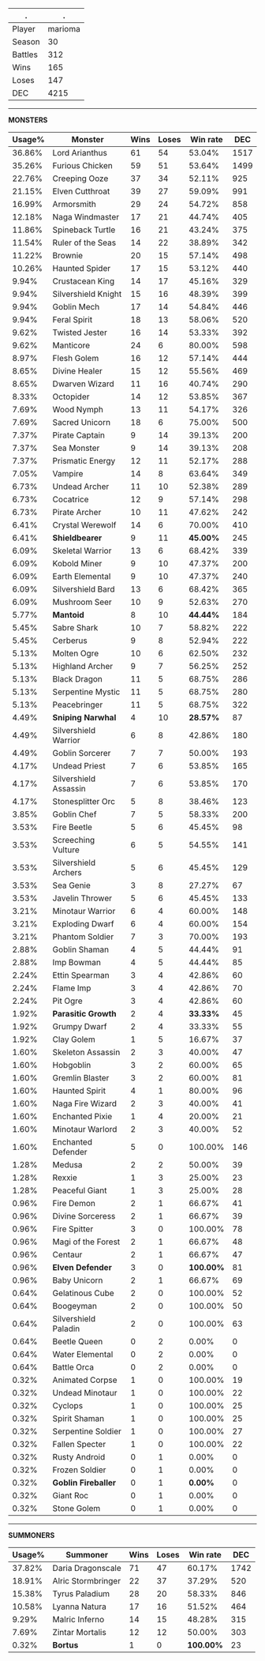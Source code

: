 .|.
|-|-
Player|marioma
Season|30
Battles|312
Wins|165
Loses|147
DEC|4215

---
**MONSTERS**

Usage%|Monster|Wins|Loses|Win rate|DEC|
-|-|-|-|-|-|
36.86%|Lord Arianthus|61|54|53.04%|1517|
35.26%|Furious Chicken|59|51|53.64%|1499|
22.76%|Creeping Ooze|37|34|52.11%|925|
21.15%|Elven Cutthroat|39|27|59.09%|991|
16.99%|Armorsmith|29|24|54.72%|858|
12.18%|Naga Windmaster|17|21|44.74%|405|
11.86%|Spineback Turtle|16|21|43.24%|375|
11.54%|Ruler of the Seas|14|22|38.89%|342|
11.22%|Brownie|20|15|57.14%|498|
10.26%|Haunted Spider|17|15|53.12%|440|
9.94%|Crustacean King|14|17|45.16%|329|
9.94%|Silvershield Knight|15|16|48.39%|399|
9.94%|Goblin Mech|17|14|54.84%|446|
9.94%|Feral Spirit|18|13|58.06%|520|
9.62%|Twisted Jester|16|14|53.33%|392|
9.62%|Manticore|24|6|80.00%|598|
8.97%|Flesh Golem|16|12|57.14%|444|
8.65%|Divine Healer|15|12|55.56%|469|
8.65%|Dwarven Wizard|11|16|40.74%|290|
8.33%|Octopider|14|12|53.85%|367|
7.69%|Wood Nymph|13|11|54.17%|326|
7.69%|Sacred Unicorn|18|6|75.00%|500|
7.37%|Pirate Captain|9|14|39.13%|200|
7.37%|Sea Monster|9|14|39.13%|208|
7.37%|Prismatic Energy|12|11|52.17%|288|
7.05%|Vampire|14|8|63.64%|349|
6.73%|Undead Archer|11|10|52.38%|289|
6.73%|Cocatrice|12|9|57.14%|298|
6.73%|Pirate Archer|10|11|47.62%|242|
6.41%|Crystal Werewolf|14|6|70.00%|410|
6.41%|**Shieldbearer**|9|11|**45.00%**|245|
6.09%|Skeletal Warrior|13|6|68.42%|339|
6.09%|Kobold Miner|9|10|47.37%|200|
6.09%|Earth Elemental|9|10|47.37%|240|
6.09%|Silvershield Bard|13|6|68.42%|365|
6.09%|Mushroom Seer|10|9|52.63%|270|
5.77%|**Mantoid**|8|10|**44.44%**|184|
5.45%|Sabre Shark|10|7|58.82%|222|
5.45%|Cerberus|9|8|52.94%|222|
5.13%|Molten Ogre|10|6|62.50%|232|
5.13%|Highland Archer|9|7|56.25%|252|
5.13%|Black Dragon|11|5|68.75%|286|
5.13%|Serpentine Mystic|11|5|68.75%|280|
5.13%|Peacebringer|11|5|68.75%|322|
4.49%|**Sniping Narwhal**|4|10|**28.57%**|87|
4.49%|Silvershield Warrior|6|8|42.86%|180|
4.49%|Goblin Sorcerer|7|7|50.00%|193|
4.17%|Undead Priest|7|6|53.85%|165|
4.17%|Silvershield Assassin|7|6|53.85%|170|
4.17%|Stonesplitter Orc|5|8|38.46%|123|
3.85%|Goblin Chef|7|5|58.33%|200|
3.53%|Fire Beetle|5|6|45.45%|98|
3.53%|Screeching Vulture|6|5|54.55%|141|
3.53%|Silvershield Archers|5|6|45.45%|129|
3.53%|Sea Genie|3|8|27.27%|67|
3.53%|Javelin Thrower|5|6|45.45%|133|
3.21%|Minotaur Warrior|6|4|60.00%|148|
3.21%|Exploding Dwarf|6|4|60.00%|154|
3.21%|Phantom Soldier|7|3|70.00%|193|
2.88%|Goblin Shaman|4|5|44.44%|91|
2.88%|Imp Bowman|4|5|44.44%|85|
2.24%|Ettin Spearman|3|4|42.86%|60|
2.24%|Flame Imp|3|4|42.86%|70|
2.24%|Pit Ogre|3|4|42.86%|60|
1.92%|**Parasitic Growth**|2|4|**33.33%**|45|
1.92%|Grumpy Dwarf|2|4|33.33%|55|
1.92%|Clay Golem|1|5|16.67%|37|
1.60%|Skeleton Assassin|2|3|40.00%|47|
1.60%|Hobgoblin|3|2|60.00%|65|
1.60%|Gremlin Blaster|3|2|60.00%|81|
1.60%|Haunted Spirit|4|1|80.00%|96|
1.60%|Naga Fire Wizard|2|3|40.00%|41|
1.60%|Enchanted Pixie|1|4|20.00%|21|
1.60%|Minotaur Warlord|2|3|40.00%|52|
1.60%|Enchanted Defender|5|0|100.00%|146|
1.28%|Medusa|2|2|50.00%|39|
1.28%|Rexxie|1|3|25.00%|23|
1.28%|Peaceful Giant|1|3|25.00%|28|
0.96%|Fire Demon|2|1|66.67%|41|
0.96%|Divine Sorceress|2|1|66.67%|39|
0.96%|Fire Spitter|3|0|100.00%|78|
0.96%|Magi of the Forest|2|1|66.67%|48|
0.96%|Centaur|2|1|66.67%|47|
0.96%|**Elven Defender**|3|0|**100.00%**|81|
0.96%|Baby Unicorn|2|1|66.67%|69|
0.64%|Gelatinous Cube|2|0|100.00%|52|
0.64%|Boogeyman|2|0|100.00%|50|
0.64%|Silvershield Paladin|2|0|100.00%|63|
0.64%|Beetle Queen|0|2|0.00%|0|
0.64%|Water Elemental|0|2|0.00%|0|
0.64%|Battle Orca|0|2|0.00%|0|
0.32%|Animated Corpse|1|0|100.00%|19|
0.32%|Undead Minotaur|1|0|100.00%|22|
0.32%|Cyclops|1|0|100.00%|25|
0.32%|Spirit Shaman|1|0|100.00%|25|
0.32%|Serpentine Soldier|1|0|100.00%|27|
0.32%|Fallen Specter|1|0|100.00%|22|
0.32%|Rusty Android|0|1|0.00%|0|
0.32%|Frozen Soldier|0|1|0.00%|0|
0.32%|**Goblin Fireballer**|0|1|**0.00%**|0|
0.32%|Giant Roc|0|1|0.00%|0|
0.32%|Stone Golem|0|1|0.00%|0|

---
**SUMMONERS**

Usage%|Summoner|Wins|Loses|Win rate|DEC|
-|-|-|-|-|-|
37.82%|Daria Dragonscale|71|47|60.17%|1742|
18.91%|Alric Stormbringer|22|37|37.29%|520|
15.38%|Tyrus Paladium|28|20|58.33%|846|
10.58%|Lyanna Natura|17|16|51.52%|464|
9.29%|Malric Inferno|14|15|48.28%|315|
7.69%|Zintar Mortalis|12|12|50.00%|303|
0.32%|**Bortus**|1|0|**100.00%**|23|
